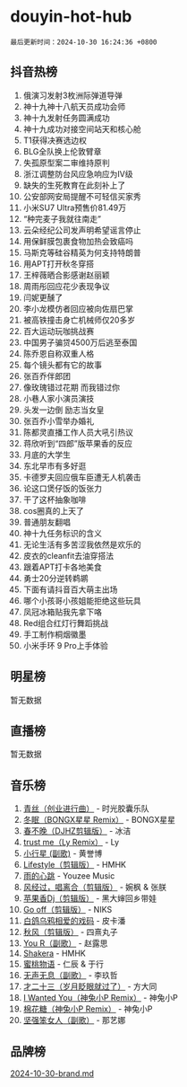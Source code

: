 # douyin-hot-hub

`最后更新时间：2024-10-30 16:24:36 +0800`

## 抖音热榜

1. 俄演习发射3枚洲际弹道导弹
1. 神十九神十八航天员成功会师
1. 神十九发射任务圆满成功
1. 神十九成功对接空间站天和核心舱
1. T1获得决赛选边权
1. BLG全队换上伦敦臂章
1. 失孤原型案二审维持原判
1. 浙江调整防台风应急响应为Ⅳ级
1. 缺失的生死教育在此刻补上了
1. 公安部网安局提醒不可轻信买家秀
1. 小米SU7 Ultra预售价81.49万
1. “种完麦子我就往南走”
1. 云朵经纪公司发声明希望谣言停止
1. 用保鲜膜包裹食物加热会致癌吗
1. 马斯克等硅谷精英为何支持特朗普
1. 用APT打开秋冬穿搭
1. 王梓薇晒合影感谢赵丽颖
1. 周雨彤回应花少表现争议
1. 闫妮更醺了
1. 李小龙模仿者回应被向佐扇巴掌
1. 被高铁撞击身亡机械师仅20多岁
1. 百大运动玩咖挑战赛
1. 中国男子骗贷4500万后逃至泰国
1. 陈乔恩自称双重人格
1. 每个镜头都有它的故事
1. 张百乔伴郎团
1. 像玫瑰错过花期 而我错过你
1. 小巷人家小演员演技
1. 头发一边倒 励志当女皇
1. 张百乔小雪举办婚礼
1. 陈都灵直播工作人员大吼引热议
1. 蒋欣听到“四郎”版苹果香的反应
1. 月底的大学生
1. 东北早市有多好逛
1. 卡德罗夫回应俄车臣遭无人机袭击
1. 论这口煲仔饭的饭张力
1. 干了这杯抽象咖啡
1. cos圈真的上天了
1. 普通朋友翻唱
1. 神十九任务标识的含义
1. 无论生活有多苦涩我依然是欢乐的
1. 皮衣的cleanfit去油穿搭法
1. 跟着APT打卡各地美食
1. 勇士20分逆转鹈鹕
1. 下面有请抖音百大萌主出场
1. 哪个小孩哥小孩姐能拒绝这些玩具
1. 凤冠冰箱贴我先拿下咯
1. Red组合红灯行舞蹈挑战
1. 手工制作桐烟徽墨
1. 小米手环 9 Pro上手体验

## 明星榜

暂无数据

## 直播榜

暂无数据

## 音乐榜

1. [青丝（创业进行曲）](https://sf5-hl-cdn-tos.douyinstatic.com/obj/tos-cn-ve-2774/ooYARJB5iBRNhCOkDsS3BAKW91CIMoQfwzwKLi) - 时光胶囊乐队
1. [冬眠（BONGX星星 Remix）](https://sf5-hl-cdn-tos.douyinstatic.com/obj/tos-cn-ve-2774/oMCfFFoE3LwQ7agAgOIG4ieExqkeAsxNBEkLdz) - BONGX星星
1. [春不晚（DJHZ剪辑版）](https://sf3-cdn-tos.douyinstatic.com/obj/tos-cn-ve-2774/osEZa7YZ6wNo9QDABgfGFaCQKRQTNafsBJDnKt) - 冰洁
1. [trust me（Ly Remix）](https://sf5-hl-cdn-tos.douyinstatic.com/obj/tos-cn-ve-2774/oUo1M8fz5AfmMSExABQQKFE0eCMWgsiccfqrMA) - Ly
1. [小行星 (副歌)](https://sf3-cdn-tos.douyinstatic.com/obj/tos-cn-ve-2774/oArWEvgkJwVsB0KMIw6iBsAoHAciIjJqzWeTQr) - 黄誉博
1. [Lifestyle（剪辑版）](https://sf5-hl-cdn-tos.douyinstatic.com/obj/tos-cn-ve-2774/owfqGgjwG3V5lCLaAIezFMeg3LtuKNBaZKgzPV) - HMHK
1. [雨的心跳](https://sf5-hl-cdn-tos.douyinstatic.com/obj/tos-cn-ve-2774/o0vI5NZuiJgxWIQQFhXO0RTrsiIAsBSiMIECz) - Youzee Music
1. [风经过，唱离合（剪辑版）](https://sf3-cdn-tos.douyinstatic.com/obj/tos-cn-ve-2774/okllg5DG2MmUF3aiiDfBZx6ZLvfwOTtbCEAHyI) - 婉枫 & 张朕
1. [苹果香Dj（剪辑版）](https://sf5-hl-cdn-tos.douyinstatic.com/obj/tos-cn-ve-2774/oEeIEQbYGAOspCTRAIeYF4Ok8LgZ8NBaRe4ztR) - 黑大婶回乡带娃
1. [Go off（剪辑版）](https://sf5-hl-cdn-tos.douyinstatic.com/obj/tos-cn-ve-2774/oYLJZTCGnIQBt2BsMBCFksOEMnDQesCr2gfZ7N) - NIKS
1. [白鸽乌鸦相爱的戏码](https://sf3-cdn-tos.douyinstatic.com/obj/tos-cn-ve-2774/oMVVEf6eDAOmFtNtCsEqKpIorBDM8Nkg6TZRqC) - 皮卡潘
1. [秋风（剪辑版）](https://sf3-cdn-tos.douyinstatic.com/obj/tos-cn-ve-2774/ocGaU84LfAfzMd2wbXdQFpCGhBiXg82JNMRRie) - 四熹丸子
1. [You R（副歌）](https://sf5-hl-cdn-tos.douyinstatic.com/obj/tos-cn-ve-2774/oc0MZn9aEfLkCFLIxKQQcgBjS9mBBuDttYPfZ1) - 赵露思
1. [Shakera](https://sf5-hl-cdn-tos.douyinstatic.com/obj/tos-cn-ve-2774/ocKtEBgQ8FiQCBDf3nj9Z9gEGEQ4fAZDYEocLY) - HMHK
1. [蜜桃物语](https://sf5-hl-cdn-tos.douyinstatic.com/obj/tos-cn-ve-2774/oIhOSCZtIACtYU4XQkngiW9kCBfVD1Fz9IYeqL) - 仁辰 & 于行
1. [无声无息（副歌）](https://sf3-cdn-tos.douyinstatic.com/obj/tos-cn-ve-2774/osmzBBdYMBoz2NHW7AYiZEErnITswCiYzuA3Nf) - 李玖哲
1. [才二十三（岁月眨眼就过了）](https://sf3-cdn-tos.douyinstatic.com/obj/tos-cn-ve-2774/oYAvkTrUXEBMWYUbL3nl8i01MJ5skiIZASC2H) - 方大同
1. [I Wanted You（神兔小P Remix）](https://sf5-hl-cdn-tos.douyinstatic.com/obj/tos-cn-ve-2774/o4CAubmDQdZeEkstFnCvKIMDag8D2BSBOjfNuh) - 神兔小P
1. [棉花糖（神兔小P Remix）](https://sf5-hl-cdn-tos.douyinstatic.com/obj/tos-cn-ve-2774/o0pEDf1GaEfEYJ1FbgOAFCITQ1zeFD3kgBWGcG) - 神兔小P
1. [坚强笨女人（副歌）](https://sf3-cdn-tos.douyinstatic.com/obj/tos-cn-ve-2774/ospNInQiZvGWyBVg5zkNsAMct5uJIg1CrZiPL) - 那艺娜

## 品牌榜

[2024-10-30-brand.md](2024-10-30-brand.md)
